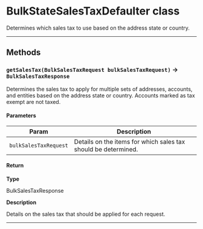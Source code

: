 # BulkStateSalesTaxDefaulter class

Determines which sales tax to use based on the address state or country.

---
## Methods
### `getSalesTax(BulkSalesTaxRequest bulkSalesTaxRequest)` → `BulkSalesTaxResponse`

Determines the sales tax to apply for multiple sets of addresses, accounts, and entities based on the address state or country. Accounts marked as tax exempt are not taxed.

#### Parameters
|Param|Description|
|-----|-----------|
|`bulkSalesTaxRequest` |  Details on the items for which sales tax should be determined. |

#### Return

**Type**

BulkSalesTaxResponse

**Description**

Details on the sales tax that should be applied for each request.

---
